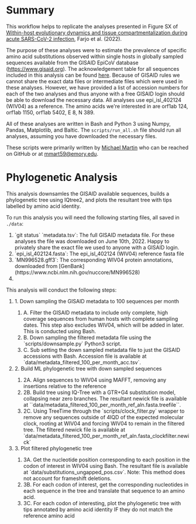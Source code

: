 # Summary
This workflow helps to replicate the analyses presented in Figure SX of [Within-host evolutionary dynamics and tissue compartmentalization during acute SARS-CoV-2 infection](https://doi.org/10.1101/2022.06.21.497047), Farjo et al. (2022). 

The purpose of these analyses were to estimate the prevalence of specific amino acid substitutions observed within single hosts in globally sampled sequences available from the GISAID EpiCoV database (https://www.gisaid.org). The acknowledgement table for all sequences included in this analysis can be found [here](https://doi.org/10.55876/gis8.220621ms). Because of GISAID rules we cannot share the exact data files or intermediate files which were used in these analyses. However, we have provided a list of accession numbers for each of the two analyses and thus anyone with a free GISAID login should be able to download the necessary data. All analyses use epi_isl_402124 (WIV04) as a reference. The amino acids we're interested in are orf1ab 124, orf1ab 1150, orf1ab 5402, E 8, N 389.


All of these analyses are written in Bash and Python 3 using Numpy, Pandas, Matplotlib, and Baltic. The `scripts/run_all.sh` file should run all analyses, assuming you have downloaded the necessary files. 

These scripts were primarily written by [Michael Martin](https://github.com/m-a-martin) who can be reached on GitHub or at [mmart59@emory.edu](mailto:mmart59@emory.edu). 

# Phylogenetic Analysis
This analysis downsamles the GISAID available sequences, builds a phylogenetic tree using IQtree2, and plots the resultant tree with tips labelled by amino acid identity. 

To run this analysis you will need the following starting files, all saved in `./data`: 

<ol>
  <li> `git status` `metadata.tsv`: The full GISAID metadata file. For these analyses the file was downloaded on June 10th, 2022. Happy to privately share the exact file we used to anyone with a GISAID login. </li>
  <li>`epi_isl_402124.fasta`: The epi_isl_402124 (WIV04) reference fasta file </li>
  <li>`MN996528.gff3`: The corresponding WIV04 protein annotations, downloaded from [GenBank](https://www.ncbi.nlm.nih.gov/nuccore/MN996528)</li>
  <li> </li>
</ol>

This analysis will conduct the following steps: 
<ol>
	<li> 1. Down sampling the GISAID metadata to 100 sequences per month </li>
	<ol>
		<li> A. Filter the GISAID metadata to include only complete, high coverage sequences from human hosts with complete sampling dates. This step also excludes WIV04, which will be added in later. This is conducted using Bash. </li>
		<li> B. Down sampling the filtered metadata file using the `scripts/downsample.py` Python3 script.</li>
		<li> C. Sub setting the down sampled metadata file to just the GISAID accessions with Bash. Accession file is available at `data/metadata_filtered_100_per_month_acc.tsv`. </li>
	</ol>
	<li> 2. Build ML phylogenetic tree with down sampled sequences </li>
	<ol>
		<li> 2A. Align sequences to WIV04 using MAFFT, removing any insertions relative to the reference </li>
		<li> 2B. Build tree using IQ-Tree with a GTR+G4 substitution model, collapsing near zero branches. The resultant newick file is available at ``data/metadata_filtered_100_per_month_ref_aln.fasta.treefile``. </li>
		<li> 2C. Using TreeTime through the `scripts/clock_filter.py` wrapper to remove any sequences outside of 4IQD of the expected molecular clock, rooting at WIV04 and forcing WIV04 to remain in the filtered tree. The filtered newick file is available at `data/metadata_filtered_100_per_month_ref_aln.fasta_clockfilter.newick` </li>
	</ol>
	<li> 3. Plot filtered phylogenetic tree </li>
		<ol>
			<li> 3A. Get the nucleotide position corresponding to each position in the codon of interest in WIV04 using Bash. The resultant file is available at `data/substitutions_ungapped_pos.csv`. Note: This method does not account for frameshift deletions. </li>
			<li> 3B. For each codon of interest, get the corresponding nucleotides in each sequence in the tree and translate that sequence to an amino acid.</li>
			<li> 3C. For each codon of interesting, plot the phylogenetic tree with tips annotated by amino acid identity IF they do not match the reference amino acid </li>
		</ol>

		




